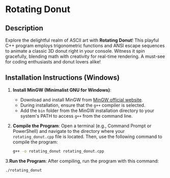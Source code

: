 # Rotating Donut

## Description
Explore the delightful realm of ASCII art with **Rotating Donut**! This playful C++ program employs trigonometric functions and ANSI escape sequences to animate a classic 3D donut right in your console. Witness it spin gracefully, blending math with creativity for real-time rendering. A must-see for coding enthusiasts and donut lovers alike!

## Installation Instructions (Windows)

1. **Install MinGW (Minimalist GNU for Windows)**:
   - Download and install MinGW from [MinGW official website](https://sourceforge.net/projects/mingw/).
   - During installation, ensure that the `g++` compiler is selected.
   - Add the `bin` folder from the MinGW installation directory to your system's PATH to access `g++` from the command line.

2. **Compile the Program**:
   Open a terminal (e.g., Command Prompt or PowerShell) and navigate to the directory where your `rotating_donut.cpp` file is located. Then, use the following command to compile the program:
   ```bash
   g++ -o rotating_donut rotating_donut.cpp
3.**Run the Program**: After compiling, run the program with this command:
```bash
./rotating_donut
